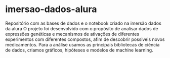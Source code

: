 # imersao-dados-alura
 Repositório com as bases de dados e o notebook criado na imersão dados da alura
 O projeto foi desenvolvido com o propósito de analisar dados de expressôes genéticas e mecanismos de ativações de diferentes experimentos com diferentes compostos, afim de     descobrir possiveis novos medicamentos.
 Para a análise usamos as principais bibliotecas de ciência de dados, criamos gráficos, hipóteses e modelos de machine learning.
